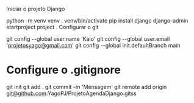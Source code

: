 Iniciar o projeto Django

python -m venv venv
. venv/bin/activate
pip install django
django-admin startproject project .
Configurar o git

git config --global user.name 'Kaio'
git config --global user.email 'projetosyago@gmail.com'
git config --global init.defaultBranch main
# Configure o .gitignore
git init 
git add .
git commit -m 'Mensagem'
git remote add origin git@github.com:YagoPJ/ProjetoAgendaDjango.gitss